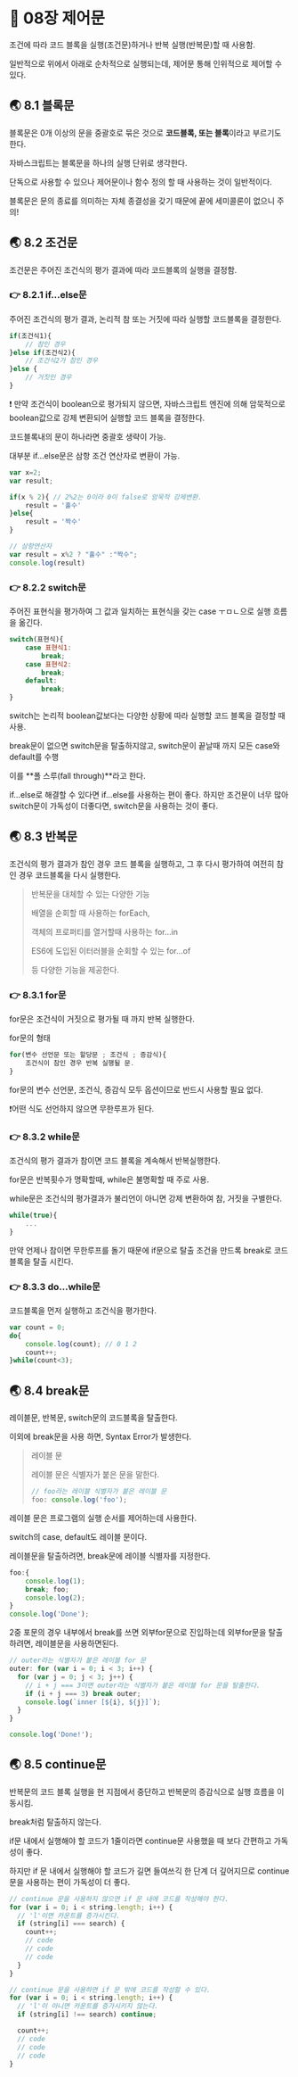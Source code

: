 # 🐳 08장 제어문

조건에 따라 코드 블록을 실행(조건문)하거나 반복 실행(반복문)할 때 사용함.

일반적으로 위에서 아래로 순차적으로 실행되는데, 제어문 통해 인위적으로 제어할 수 있다.



## 🌏 8.1 블록문

블록문은 0개 이상의 문을 중괄호로 묶은 것으로 **코드블록, 또는 블록**이라고 부르기도 한다.

자바스크립트는 블록문을 하나의 실행 단위로 생각한다.

단독으로 사용할 수 있으나 제어문이나 함수 정의 할 때 사용하는 것이 일반적이다.

블록문은 문의 종료를 의미하는 자체 종결성을 갖기 때문에 끝에 세미콜론이 없으니 주의!



## 🌏 8.2 조건문

조건문은 주어진 조건식의 평가 결과에 따라 코드블록의 실행을 결정함.



### 👉 8.2.1 if...else문

주어진 조건식의 평가 결과, 논리적 참 또는 거짓에 따라 실행할 코드블록을 결정한다.

```javascript
if(조건식1){
    // 참인 경우 
}else if(조건식2){
    // 조건식2가 참인 경우
}else {
    // 거짓인 경우
}
```

❗ 만약 조건식이 boolean으로 평가되지 않으면, 자바스크립트 엔진에 의해 암묵적으로 boolean값으로 강제 변환되어 실행할 코드 블록을 결정한다.

코드블록내의 문이 하나라면 중괄호 생략이 가능.

대부분 if...else문은 삼항 조건 연산자로 변환이 가능.

```javascript
var x=2;
var result;

if(x % 2){ // 2%2는 0이라 0이 false로 암묵적 강제변환.
    result = '홀수'
}else{
    result = '짝수'
}

// 삼항연산자
var result = x%2 ? "홀수" :"짝수";
console.log(result)
```



### 👉 8.2.2 switch문

주어진 표현식을 평가하여 그 값과 일치하는 표현식을 갖는 case ㅜㅁㄴ으로 실행 흐름을 옮긴다.

```javascript
switch(표현식){
    case 표현식1:
        break;
    case 표현식2:
        break;
    default:
        break;
}
```

switch는 논리적 boolean값보다는 다양한 상황에 따라 실행할 코드 블록을 결정할 때 사용.

break문이 없으면 switch문을 탈출하지않고, switch문이 끝날때 까지 모든 case와 default를 수행

이를 **폴 스루(fall through)**라고 한다.

if...else로 해결할 수 있다면 if...else를 사용하는 편이 좋다. 하지만 조건문이 너무 많아 switch문이 가독성이 더좋다면, switch문을 사용하는 것이 좋다.



## 🌏 8.3 반복문

조건식의 평가 결과가 참인 경우 코드 블록을 실행하고, 그 후 다시 평가하여 여전히 참인 경우 코드블록을 다시 실행한다.

> 반복문을 대체할 수 있는 다양한 기능
>
> 배열을 순회할 때 사용하는 forEach, 
>
> 객체의 프로퍼티를 열거할때 사용하는 for...in
>
> ES6에 도입된 이터러블을 순회할 수 있는 for...of
>
> 등 다양한 기능을 제공한다.



### 👉 8.3.1 for문

for문은 조건식이 거짓으로 평가될 때 까지 반복 실행한다.

for문의 형태

```javascript
for(변수 선언문 또는 할당문 ; 조건식 ; 증감식){
    조건식이 참인 경우 반복 실행될 문.
}
```



for문의 변수 선언문, 조건식, 증감식 모두 옵션이므로 반드시 사용할 필요 없다.

❗어떤 식도 선언하지 않으면 무한루프가 된다.



### 👉 8.3.2 while문

조건식의 평가 결과가 참이면 코드 블록을 계속해서 반복실행한다.

for문은 반복횟수가 명확할때, while은 불명확할 때 주로 사용.

while문은 조건식의 평가결과가 불리언이 아니면 강제 변환하여 참, 거짓을 구별한다.

```javascript
while(true){
    ...
}
```

만약 언제나 참이면 무한루프를 돌기 때문에 if문으로 탈출 조건을 만드록 break로 코드 블록을 탈출 시킨다.



### 👉 8.3.3 do...while문

코드블록을 먼저 실행하고 조건식을 평가한다.

```javascript
var count = 0;
do{
    console.log(count); // 0 1 2
    count++;
}while(count<3);
```



## 🌏 8.4 break문

레이블문, 반복문, switch문의 코드블록을 탈출한다.

이외에 break문을 사용 하면, Syntax Error가 발생한다.

> 레이블 문
>
> 레이블 문은 식별자가 붙은 문을 말한다.
>
> ```javascript
> // foo라는 레이블 식별자가 붙은 레이블 문
> foo: console.log('foo');
> ```

레이블 문은 프로그램의 실행 순서를 제어하는데 사용한다.

switch의 case, default도 레이블 문이다.

레이블문을 탈출하려면, break문에 레이블 식별자를 지정한다.

```javascript
foo:{
    console.log(1);
    break; foo;
    console.log(2);
}
console.log('Done');
```



2중 포문의 경우 내부에서 break를 쓰면 외부for문으로 진입하는데 외부for문을 탈출하려면, 레이블문을 사용하면된다.

```javascript
// outer라는 식별자가 붙은 레이블 for 문
outer: for (var i = 0; i < 3; i++) {
  for (var j = 0; j < 3; j++) {
    // i + j === 3이면 outer라는 식별자가 붙은 레이블 for 문을 탈출한다.
    if (i + j === 3) break outer;
    console.log(`inner [${i}, ${j}]`);
  }
}

console.log('Done!');
```



## 🌏 8.5 continue문

반복문의 코드 블록 실행을 현 지점에서 중단하고 반복문의 증감식으로 실행 흐름을 이동시킴.

break처럼 탈출하지 않는다.

if문 내에서 실행해야 할 코드가 1줄이라면 continue문 사용했을 때 보다 간편하고 가독성이 좋다.

하지만 if 문 내에서 실행해야 할 코드가 길면 들여쓰긱 한 단계 더 깊어지므로 continue문을 사용하는 편이 가독성이 더 좋다.

```javascript
// continue 문을 사용하지 않으면 if 문 내에 코드를 작성해야 한다.
for (var i = 0; i < string.length; i++) {
  // 'l'이면 카운트를 증가시킨다.
  if (string[i] === search) {
    count++;
    // code
    // code
    // code
  }
}

// continue 문을 사용하면 if 문 밖에 코드를 작성할 수 있다.
for (var i = 0; i < string.length; i++) {
  // 'l'이 아니면 카운트를 증가시키지 않는다.
  if (string[i] !== search) continue;

  count++;
  // code
  // code
  // code
}
```

